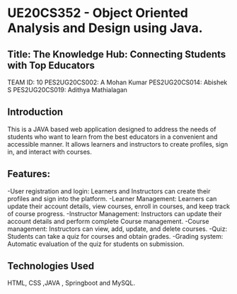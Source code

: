 # UE20CS352 - Object Oriented Analysis and Design using Java.

## Title: The Knowledge Hub: Connecting Students with Top Educators

TEAM ID: 10
PES2UG20CS002: A Mohan Kumar
PES2UG20CS014: Abishek S
PES2UG20CS019: Adithya Mathialagan

## Introduction
This is a JAVA based web application designed to address the needs of students who want to learn from the best educators in a convenient and accessible manner. It allows learners and instructors to create profiles, sign in, and interact with courses.

## Features:

-User registration and login: Learners and Instructors can create their profiles and sign into the platform.
-Learner Management: Learners can update their account details, view courses, enroll in courses, and keep track of course progress.
-Instructor Management: Instructors can update their account details and perform complete Course management.
-Course management: Instructors can view, add, update, and delete courses.
-Quiz: Students can take a quiz for courses and obtain grades.
-Grading system: Automatic evaluation of the quiz for students on submission.

## Technologies Used
HTML, CSS ,JAVA , Springboot and MySQL.

